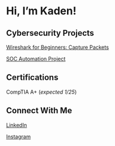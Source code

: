 # Hi, I’m Kaden!

## Cybersecurity Projects

[Wireshark for Beginners: Capture Packets](https://kadenea.github.io/WiresharkCapturePackets/)

[SOC Automation Project](https://kadenea.github.io/WiresharkCapturePackets/)

## Certifications

CompTIA A+ (_expected 1/25_)

## Connect With Me
[LinkedIn](https://www.linkedin.com/in/kaden-anderson-33481b32b)

[Instagram](https://www.instagram.com/kaden_a_18/)




<!---
kadenea/kadenea is a ✨ special ✨ repository because its `README.md` (this file) appears on your GitHub profile.
You can click the Preview link to take a look at your changes.
--->

